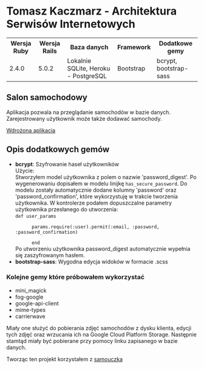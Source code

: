 <h1>Tomasz Kaczmarz - Architektura Serwisów Internetowych</h1>

<table>
  <tr>
    <th>Wersja Ruby</th>
    <th>Wersja Rails</th>
    <th>Baza danych</th>
    <th>Framework</th>
    <th>Dodatkowe gemy</th>
  </tr>
  <tr>
    <td>2.4.0</td>
    <td>5.0.2</td>
    <td>Lokalnie SQLite, Heroku - PostgreSQL</td>
    <td>Bootstrap</td>
    <td>bcrypt, bootstrap-sass</td>
  </tr>
</table>

<h2>Salon samochodowy</h2>
<p>
Aplikacja pozwala na przeglądanie samochodów w bazie danych. Zarejestrowany użytkownik może także dodawać samochody.
</p>

[Wdrożona aplikacja](https://shielded-tundra-94334.herokuapp.com/)

<h2>Opis dodatkowych gemów</h2>
<ul>
<li>
  <strong>bcrypt</strong>: Szyfrowanie haseł użytkowników <br/>
  Użycie:<br/>
Stworzyłem model użytkownika z polem o nazwie 'password_digest'. Po wygenerowaniu dopisałem w modelu linijkę <code>has_secure_password</code>. Do modelu zostały automatycznie dodane kolumny 'password' oraz 'password_confirmation', które wykorzystuję w trakcie tworzenia użytkownika. W kontrolerze podałem dopuszczalne parametry użytkownika przesłanego do utworzenia: <br/><code>def user_params <br/>
      params.require(:user).permit(:email, :password, :password_confirmation) <br/>
      end</code><br/>
      Po utworzeniu użytkownika password_digest automatycznie wypełnia się zaszyfrowanym hasłem.
</li>
<li>
  <strong>bootstrap-sass</strong>: Wygodna edycja widoków w formacie .scss
</li>
</ul>

<h3>Kolejne gemy które próbowałem wykorzystać</h3>
<ul>
  <li>mini_magick</li>
  <li>fog-google</li>
  <li>google-api-client</li>
  <li>mime-types</li>
  <li>carrierwave</li>
</ul>

Miały one służyć do pobierania zdjęć samochodów z dysku klienta, edycji tych zdjęć oraz wrzucania ich na Google Cloud Platform Storage. Następnie stamtąd miały być pobierane przy pomocy linku zapisanego w bazie danych.

Tworząc ten projekt korzystałem z [samouczka](https://www.railstutorial.org/book/beginning/)
